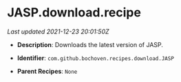 # JASP.download.recipe

_Last updated 2021-12-23 20:01:50Z_

- **Description**: Downloads the latest version of JASP.

- **Identifier**: `com.github.bochoven.recipes.download.JASP`

- **Parent Recipes**: `None`
